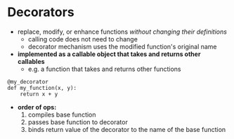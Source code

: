 Decorators
==========

- replace, modify, or enhance functions _without changing their definitions_
  - calling code does not need to change
  - decorator mechanism uses the modified function's original name
- **implemented as a callable object that takes and returns other callables**
  - e.g. a function that takes and returns other functions
```
@my_decorator
def my_function(x, y):
    return x + y
```
- **order of ops:**
  1. compiles base function
  2. passes base function to decorator
  3. binds return value of the decorator to the name of the base function
